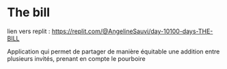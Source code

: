 # The bill
lien vers replit : https://replit.com/@AngelineSauvi/day-10100-days-THE-BILL

Application qui permet de partager de manière équitable une addition entre plusieurs invités, prenant en compte le pourboire